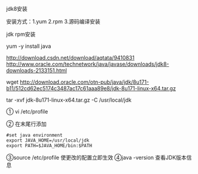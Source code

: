 jdk8安装

安装方式：1.yum 2.rpm 3.源码编译安装

jdk rpm安装

yum -y install java

http://download.csdn.net/download/aqtata/9410831
http://www.oracle.com/technetwork/java/javase/downloads/jdk8-downloads-2133151.html

wget http://download.oracle.com/otn-pub/java/jdk/8u171-b11/512cd62ec5174c3487ac17c61aaa89e8/jdk-8u171-linux-x64.tar.gz

tar -xvf jdk-8u171-linux-x64.tar.gz -C /usr/local/jdk

① vi /etc/profile
 
② 在末尾行添加
```
#set java environment
export JAVA_HOME=/usr/local/jdk
export PATH=$JAVA_HOME/bin:$PATH
```        
③source /etc/profile  使更改的配置立即生效
④java -version  查看JDK版本信息